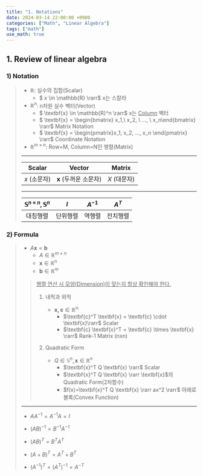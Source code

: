 ```yaml
---
title: "1. Notations"
date: 2024-03-14 22:00:00 +0900
categories: ["Math", "Linear Algebra"]
tags: ["math"]
use_math: true
---
```



## 1. Review of linear algebra

### 1) Notation
> - $\mathbb{R}$: 실수의 집합(Scalar)
>   - $ x \in \mathbb{R} \rarr$ x는 스칼라 
> - $\mathbb{R}^n$: n차원 실수 벡터(Vector)
>   - $ \textbf{x} \in \mathbb{R}^n \rarr$ x는 <u>Column</u> 벡터
>   - $ \textbf{x} = \begin{bmatrix} x_1,\\ x_2, \\ ..., \\ x_n\end{bmatrix} \rarr$ Matrix Notation
>   - $ \textbf{x} = \begin{pmatrix}x_1, x_2, ..., x_n \end{pmatrix} \rarr$ Coordinate Notation
> - $\mathbb{R}^{m \times n}$: Row=M, Column=N인 행렬(Matrix)
>
> ---
> | Scalar        | Vector                      | Matrix       |
> |---------------|-----------------------------|--------------|
> |  $x$ (소문자)  | $\textbf{x}$ (두꺼운 소문자) |  $X$ (대문자) |
>
> ---
> 
> | $\mathbb{S}^{n \times n}, \mathbb{S}^{n}$ | $I$ | $A^{-1}$  | $A^T$ |
> |:-----------------------------------------:|:---:|:---------:|:-----:|
> |  대칭행렬  | 단위행렬 | 역행렬| 전치행렬 |

### 2) Formula
>
> - $A\textbf{x} = \textbf{b}$
>   - $A \in \mathbb{R}^{m \times n}$
>   - $\textbf{x} \in \mathbb{R}^{n}$
>   - $\textbf{b} \in \mathbb{R}^{m}$ 
>
>> <u>행렬 연산 시 모양(Dimension)이 맞는지 항상 확인해야 한다.</u><br>
>>
>> 1. 내적과 외적
>>      - $\textbf{x, c} \in \mathbb{R^n}$
>>          - $\textbf{c}^T \textbf{x} = \textbf{c} \cdot \textbf{x}\rarr$ Scalar
>>          - $\textbf{c} \textbf{x}^T = \textbf{c} \times \textbf{x} \rarr$ Rank-1 Matrix (nxn)
>>
>> 2. Quadratic Form
>>      - $Q \in \mathbb{S}^n, \textbf{x} \in \mathbb{R}^n$
>>          - $\textbf{x}^T Q \textbf{x} \rarr$ Scalar
>>          - $\textbf{x}^T Q \textbf{x} \rarr \textbf{x}$의 Quadratic Form(2차함수)
>>          - $f(x)=\textbf{x}^T Q \textbf{x} \rarr ax^2 \rarr$ 아래로 볼록(Convex Function)
> 
> ---
> - ${AA^{-1} = A^{-1}A = I}$
> 
> - $(AB)^{-1}=B^{-1}A^{-1}$
> 
> - $(AB)^{T}=B^{T}A^{T}$
> 
> - $(A+B)^{T}=A^{T}+B^{T}$
> 
> - $(A^{-1})^{T} = (A^T)^{-1} = A^{-T}$
>
